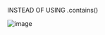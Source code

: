 INSTEAD OF USING .contains()


![image](https://github.com/user-attachments/assets/d128644e-26d4-40d6-8b22-e415e15f4ccd)

